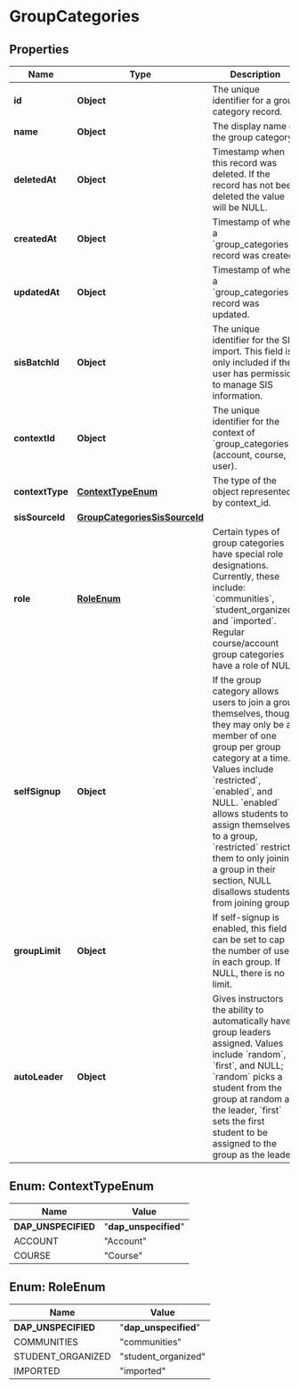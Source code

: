 

# GroupCategories


## Properties

| Name | Type | Description | Notes |
|------------ | ------------- | ------------- | -------------|
|**id** | **Object** | The unique identifier for a group category record. |  |
|**name** | **Object** | The display name of the group category. |  [optional] |
|**deletedAt** | **Object** | Timestamp when this record was deleted. If the record has not been deleted the value will be NULL. |  [optional] |
|**createdAt** | **Object** | Timestamp of when a &#x60;group_categories&#x60; record was created. |  [optional] |
|**updatedAt** | **Object** | Timestamp of when a &#x60;group_categories&#x60; record was updated. |  [optional] |
|**sisBatchId** | **Object** | The unique identifier for the SIS import. This field is only included if the user has permission to manage SIS information. |  [optional] |
|**contextId** | **Object** | The unique identifier for the context of &#x60;group_categories&#x60; (account, course, user). |  [optional] |
|**contextType** | [**ContextTypeEnum**](#ContextTypeEnum) | The type of the object represented by context_id. |  |
|**sisSourceId** | [**GroupCategoriesSisSourceId**](GroupCategoriesSisSourceId.md) |  |  [optional] |
|**role** | [**RoleEnum**](#RoleEnum) | Certain types of group categories have special role designations. Currently, these include: &#x60;communities&#x60;, &#x60;student_organized&#x60;, and &#x60;imported&#x60;. Regular course/account group categories have a role of NULL. |  [optional] |
|**selfSignup** | **Object** | If the group category allows users to join a group themselves, thought they may only be a member of one group per group category at a time. Values include &#x60;restricted&#x60;, &#x60;enabled&#x60;, and NULL. &#x60;enabled&#x60; allows students to assign themselves to a group, &#x60;restricted&#x60; restricts them to only joining a group in their section, NULL disallows students from joining groups. |  [optional] |
|**groupLimit** | **Object** | If self-signup is enabled, this field can be set to cap the number of users in each group. If NULL, there is no limit. |  [optional] |
|**autoLeader** | **Object** | Gives instructors the ability to automatically have group leaders assigned. Values include &#x60;random&#x60;, &#x60;first&#x60;, and NULL; &#x60;random&#x60; picks a student from the group at random as the leader, &#x60;first&#x60; sets the first student to be assigned to the group as the leader. |  [optional] |



## Enum: ContextTypeEnum

| Name | Value |
|---- | -----|
| __DAP_UNSPECIFIED__ | &quot;__dap_unspecified__&quot; |
| ACCOUNT | &quot;Account&quot; |
| COURSE | &quot;Course&quot; |



## Enum: RoleEnum

| Name | Value |
|---- | -----|
| __DAP_UNSPECIFIED__ | &quot;__dap_unspecified__&quot; |
| COMMUNITIES | &quot;communities&quot; |
| STUDENT_ORGANIZED | &quot;student_organized&quot; |
| IMPORTED | &quot;imported&quot; |



